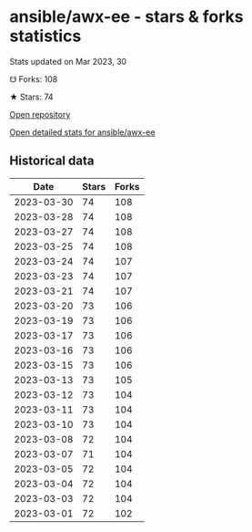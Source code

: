 # ansible/awx-ee - stars & forks statistics

Stats updated on Mar 2023, 30

☋ Forks: 108

★ Stars: 74

[Open repository](https://github.com/ansible/awx-ee)

[Open detailed stats for ansible/awx-ee](https://reviewgithub.com/rep/ansible/awx-ee)

## Historical data
| Date | Stars | Forks |
|------|-------|-------|
| 2023-03-30 | 74 | 108 | 
| 2023-03-28 | 74 | 108 | 
| 2023-03-27 | 74 | 108 | 
| 2023-03-25 | 74 | 108 | 
| 2023-03-24 | 74 | 107 | 
| 2023-03-23 | 74 | 107 | 
| 2023-03-21 | 74 | 107 | 
| 2023-03-20 | 73 | 106 | 
| 2023-03-19 | 73 | 106 | 
| 2023-03-17 | 73 | 106 | 
| 2023-03-16 | 73 | 106 | 
| 2023-03-15 | 73 | 106 | 
| 2023-03-13 | 73 | 105 | 
| 2023-03-12 | 73 | 104 | 
| 2023-03-11 | 73 | 104 | 
| 2023-03-10 | 73 | 104 | 
| 2023-03-08 | 72 | 104 | 
| 2023-03-07 | 71 | 104 | 
| 2023-03-05 | 72 | 104 | 
| 2023-03-04 | 72 | 104 | 
| 2023-03-03 | 72 | 104 | 
| 2023-03-01 | 72 | 102 | 


